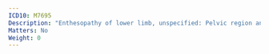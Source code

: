 ```yaml
---
ICD10: M7695
Description: "Enthesopathy of lower limb, unspecified: Pelvic region and thigh"
Matters: No
Weight: 0
---
```

